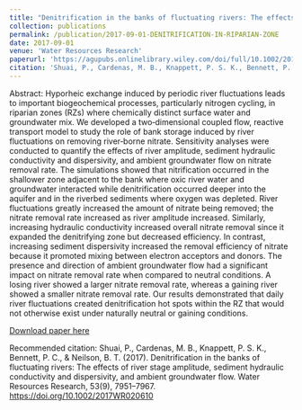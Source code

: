 ```yaml
---
title: "Denitrification in the banks of fluctuating rivers: The effects of river stage amplitude, sediment hydraulic conductivity and dispersivity, and ambient groundwater flow"
collection: publications
permalink: /publication/2017-09-01-﻿DENITRIFICATION-IN-RIPARIAN-ZONE
date: 2017-09-01
venue: '﻿Water Resources Research'
paperurl: 'https://agupubs.onlinelibrary.wiley.com/doi/full/10.1002/2017WR020610'
citation: '﻿Shuai, P., Cardenas, M. B., Knappett, P. S. K., Bennett, P. C., &amp; Neilson, B. T. (2017). Denitrification in the banks of fluctuating rivers: The effects of river stage amplitude, sediment hydraulic conductivity and dispersivity, and ambient groundwater flow. Water Resources Research, 53(9), 7951–7967. https://doi.org/10.1002/2017WR020610'
---
```

Abstract: Hyporheic exchange induced by periodic river fluctuations leads to important biogeochemical processes, particularly nitrogen cycling, in riparian zones (RZs) where chemically distinct surface water and groundwater mix. We developed a two‐dimensional coupled flow, reactive transport model to study the role of bank storage induced by river fluctuations on removing river‐borne nitrate. Sensitivity analyses were conducted to quantify the effects of river amplitude, sediment hydraulic conductivity and dispersivity, and ambient groundwater flow on nitrate removal rate. The simulations showed that nitrification occurred in the shallower zone adjacent to the bank where oxic river water and groundwater interacted while denitrification occurred deeper into the aquifer and in the riverbed sediments where oxygen was depleted. River fluctuations greatly increased the amount of nitrate being removed; the nitrate removal rate increased as river amplitude increased. Similarly, increasing hydraulic conductivity increased overall nitrate removal since it expanded the denitrifying zone but decreased efficiency. In contrast, increasing sediment dispersivity increased the removal efficiency of nitrate because it promoted mixing between electron acceptors and donors. The presence and direction of ambient groundwater flow had a significant impact on nitrate removal rate when compared to neutral conditions. A losing river showed a larger nitrate removal rate, whereas a gaining river showed a smaller nitrate removal rate. Our results demonstrated that daily river fluctuations created denitrification hot spots within the RZ that would not otherwise exist under naturally neutral or gaining conditions.

[Download paper here](https://agupubs.onlinelibrary.wiley.com/doi/full/10.1002/2017WR020610)

Recommended citation: ﻿Shuai, P., Cardenas, M. B., Knappett, P. S. K., Bennett, P. C., & Neilson, B. T. (2017). Denitrification in the banks of fluctuating rivers: The effects of river stage amplitude, sediment hydraulic conductivity and dispersivity, and ambient groundwater flow. Water Resources Research, 53(9), 7951–7967. https://doi.org/10.1002/2017WR020610